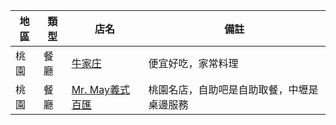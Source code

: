 |地區|類型|店名|備註|
|-|-|-|-|
|桃園|餐廳|[牛家庄](https://www.google.com.tw/maps/place/%E7%89%9B%E5%AE%B6%E8%8E%8A/@24.9910425,121.3062912,16.5z/data=!4m5!3m4!1s0x0:0xe6ddae744fca6a5f!8m2!3d24.9926353!4d121.3000706)|便宜好吃，家常料理|
|桃園|餐廳|[Mr. May義式百匯](https://www.google.com/maps/d/edit?mid=1DehqouA61aOuVy6PexpBfLJpZkY&ll=25.00716654114793%2C121.30240359542826&z=18)|桃園名店，自助吧是自助取餐，中壢是桌邊服務|